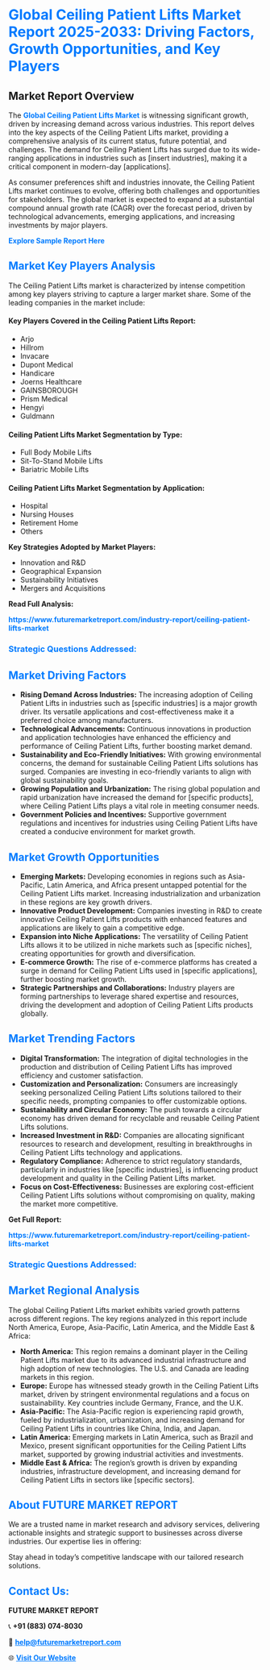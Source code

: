 <h1 style="color: #007BFF;">Global Ceiling Patient Lifts Market Report 2025-2033: Driving Factors, Growth Opportunities, and Key Players</h1>

<section id="overview">
<h2>Market Report Overview</h2>
<p>The <a href="https://www.futuremarketreport.com/industry-report/ceiling-patient-lifts-market" style="color: #007BFF; text-decoration: none;"><strong>Global Ceiling Patient Lifts Market</strong></a> is witnessing significant growth, driven by increasing demand across various industries. This report delves into the key aspects of the Ceiling Patient Lifts market, providing a comprehensive analysis of its current status, future potential, and challenges. The demand for Ceiling Patient Lifts has surged due to its wide-ranging applications in industries such as [insert industries], making it a critical component in modern-day [applications].</p>
<p>As consumer preferences shift and industries innovate, the Ceiling Patient Lifts market continues to evolve, offering both challenges and opportunities for stakeholders. The global market is expected to expand at a substantial compound annual growth rate (CAGR) over the forecast period, driven by technological advancements, emerging applications, and increasing investments by major players.</p>
</section>

<section id="overview">
<p><a href="https://www.futuremarketreport.com/request-sample/reportId=35016" style="color: #007BFF; text-decoration: none;"><strong>Explore Sample Report Here</strong></a></p>
</section>

<section id="key-players">
<h2 style="color: #007BFF;">Market Key Players Analysis</h2>
<p>The Ceiling Patient Lifts market is characterized by intense competition among key players striving to capture a larger market share. Some of the leading companies in the market include:</p>
<h4>Key Players Covered in the Ceiling Patient Lifts Report:</h4>
<ul><li>Arjo</li><li>Hillrom</li><li>Invacare</li><li>Dupont Medical</li><li>Handicare</li><li>Joerns Healthcare</li><li>GAINSBOROUGH</li><li>Prism Medical</li><li>Hengyi</li><li>Guldmann</li></ul>
<h4>Ceiling Patient Lifts Market Segmentation by Type:</h4>
<ul><li>Full Body Mobile Lifts</li><li>Sit-To-Stand Mobile Lifts</li><li>Bariatric Mobile Lifts</li></ul>

<h4>Ceiling Patient Lifts Market Segmentation by Application:</h4>
<ul><li>Hospital</li><li>Nursing Houses</li><li>Retirement Home</li><li>Others</li></ul>
<p><strong>Key Strategies Adopted by Market Players:</strong></p>
<ul>
<li>Innovation and R&D</li>
<li>Geographical Expansion</li>
<li>Sustainability Initiatives</li>
<li>Mergers and Acquisitions</li>
</ul>
</section>

<section>
<p><strong>Read Full Analysis: </strong></p><a href="https://www.futuremarketreport.com/industry-report/ceiling-patient-lifts-market" style="color: #007BFF; text-decoration: none;"><strong>https://www.futuremarketreport.com/industry-report/ceiling-patient-lifts-market</strong></a>
<h3 style="color: #007BFF;">Strategic Questions Addressed:</h3>
</section>

<section id="driving-factors">
<h2 style="color: #007BFF;">Market Driving Factors</h2>
<ul>
<li><strong>Rising Demand Across Industries:</strong> The increasing adoption of Ceiling Patient Lifts in industries such as [specific industries] is a major growth driver. Its versatile applications and cost-effectiveness make it a preferred choice among manufacturers.</li>
<li><strong>Technological Advancements:</strong> Continuous innovations in production and application technologies have enhanced the efficiency and performance of Ceiling Patient Lifts, further boosting market demand.</li>
<li><strong>Sustainability and Eco-Friendly Initiatives:</strong> With growing environmental concerns, the demand for sustainable Ceiling Patient Lifts solutions has surged. Companies are investing in eco-friendly variants to align with global sustainability goals.</li>
<li><strong>Growing Population and Urbanization:</strong> The rising global population and rapid urbanization have increased the demand for [specific products], where Ceiling Patient Lifts plays a vital role in meeting consumer needs.</li>
<li><strong>Government Policies and Incentives:</strong> Supportive government regulations and incentives for industries using Ceiling Patient Lifts have created a conducive environment for market growth.</li>
</ul>
</section>

<section id="growth-opportunities">
<h2 style="color: #007BFF;">Market Growth Opportunities</h2>
<ul>
<li><strong>Emerging Markets:</strong> Developing economies in regions such as Asia-Pacific, Latin America, and Africa present untapped potential for the Ceiling Patient Lifts market. Increasing industrialization and urbanization in these regions are key growth drivers.</li>
<li><strong>Innovative Product Development:</strong> Companies investing in R&D to create innovative Ceiling Patient Lifts products with enhanced features and applications are likely to gain a competitive edge.</li>
<li><strong>Expansion into Niche Applications:</strong> The versatility of Ceiling Patient Lifts allows it to be utilized in niche markets such as [specific niches], creating opportunities for growth and diversification.</li>
<li><strong>E-commerce Growth:</strong> The rise of e-commerce platforms has created a surge in demand for Ceiling Patient Lifts used in [specific applications], further boosting market growth.</li>
<li><strong>Strategic Partnerships and Collaborations:</strong> Industry players are forming partnerships to leverage shared expertise and resources, driving the development and adoption of Ceiling Patient Lifts products globally.</li>
</ul>
</section>

<section id="trending-factors">
<h2 style="color: #007BFF;">Market Trending Factors</h2>
<ul>
<li><strong>Digital Transformation:</strong> The integration of digital technologies in the production and distribution of Ceiling Patient Lifts has improved efficiency and customer satisfaction.</li>
<li><strong>Customization and Personalization:</strong> Consumers are increasingly seeking personalized Ceiling Patient Lifts solutions tailored to their specific needs, prompting companies to offer customizable options.</li>
<li><strong>Sustainability and Circular Economy:</strong> The push towards a circular economy has driven demand for recyclable and reusable Ceiling Patient Lifts solutions.</li>
<li><strong>Increased Investment in R&D:</strong> Companies are allocating significant resources to research and development, resulting in breakthroughs in Ceiling Patient Lifts technology and applications.</li>
<li><strong>Regulatory Compliance:</strong> Adherence to strict regulatory standards, particularly in industries like [specific industries], is influencing product development and quality in the Ceiling Patient Lifts market.</li>
<li><strong>Focus on Cost-Effectiveness:</strong> Businesses are exploring cost-efficient Ceiling Patient Lifts solutions without compromising on quality, making the market more competitive.</li>
</ul>
</section>

<section>
<p><strong>Get Full Report: </strong></p><a href="https://www.futuremarketreport.com/industry-report/ceiling-patient-lifts-market" style="color: #007BFF; text-decoration: none;"><strong>https://www.futuremarketreport.com/industry-report/ceiling-patient-lifts-market</strong></a>
<h3 style="color: #007BFF;">Strategic Questions Addressed:</h3>
</section>


<section id="regional-analysis">
<h2 style="color: #007BFF;">Market Regional Analysis</h2>
<p>The global Ceiling Patient Lifts market exhibits varied growth patterns across different regions. The key regions analyzed in this report include North America, Europe, Asia-Pacific, Latin America, and the Middle East & Africa:</p>
<ul>
<li><strong>North America:</strong> This region remains a dominant player in the Ceiling Patient Lifts market due to its advanced industrial infrastructure and high adoption of new technologies. The U.S. and Canada are leading markets in this region.</li>
<li><strong>Europe:</strong> Europe has witnessed steady growth in the Ceiling Patient Lifts market, driven by stringent environmental regulations and a focus on sustainability. Key countries include Germany, France, and the U.K.</li>
<li><strong>Asia-Pacific:</strong> The Asia-Pacific region is experiencing rapid growth, fueled by industrialization, urbanization, and increasing demand for Ceiling Patient Lifts in countries like China, India, and Japan.</li>
<li><strong>Latin America:</strong> Emerging markets in Latin America, such as Brazil and Mexico, present significant opportunities for the Ceiling Patient Lifts market, supported by growing industrial activities and investments.</li>
<li><strong>Middle East & Africa:</strong> The region’s growth is driven by expanding industries, infrastructure development, and increasing demand for Ceiling Patient Lifts in sectors like [specific sectors].</li>
</ul>
</section>

<footer>
<h2 style="color: #007BFF;">About FUTURE MARKET REPORT</h2>
<p>We are a trusted name in market research and advisory services, delivering actionable insights and strategic support to businesses across diverse industries. Our expertise lies in offering:</p>

<p>Stay ahead in today’s competitive landscape with our tailored research solutions.</p>

<h2 style="color: #007BFF;">Contact Us:</h2>
<p><strong>FUTURE MARKET REPORT</strong></p>
<p>📞 <strong>+91 (883) 074-8030</strong></p>
<p>📧 <strong><a href="mailto:help@futuremarketreport.com" style="color: #007BFF;">help@futuremarketreport.com</a></strong></p>
<p>🌐 <strong><a href="https://www.futuremarketreport.com/" style="color: #007BFF;">Visit Our Website</a></strong></p>
</footer>